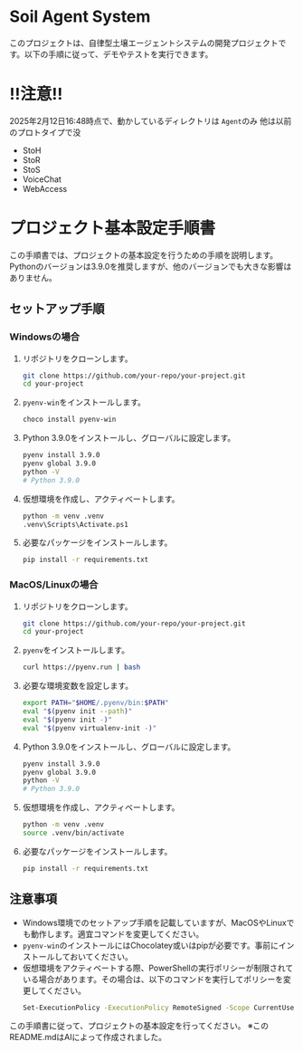 # Soil Agent System

このプロジェクトは、自律型土壌エージェントシステムの開発プロジェクトです。以下の手順に従って、デモやテストを実行できます。

# !!注意!!
2025年2月12日16:48時点で、動かしているディレクトリは `Agent`のみ
他は以前のプロトタイプで没
- StoH
- StoR
- StoS
- VoiceChat
- WebAccess


# プロジェクト基本設定手順書

この手順書では、プロジェクトの基本設定を行うための手順を説明します。Pythonのバージョンは3.9.0を推奨しますが、他のバージョンでも大きな影響はありません。

## セットアップ手順

### Windowsの場合

1. リポジトリをクローンします。
    ```sh
    git clone https://github.com/your-repo/your-project.git
    cd your-project
    ```

2. `pyenv-win`をインストールします。
    ```sh
    choco install pyenv-win
    ```

3. Python 3.9.0をインストールし、グローバルに設定します。
    ```sh
    pyenv install 3.9.0
    pyenv global 3.9.0
    python -V
    # Python 3.9.0
    ```

4. 仮想環境を作成し、アクティベートします。
    ```sh
    python -m venv .venv
    .venv\Scripts\Activate.ps1
    ```

5. 必要なパッケージをインストールします。
    ```sh
    pip install -r requirements.txt
    ```

### MacOS/Linuxの場合

1. リポジトリをクローンします。
    ```sh
    git clone https://github.com/your-repo/your-project.git
    cd your-project
    ```

2. `pyenv`をインストールします。
    ```sh
    curl https://pyenv.run | bash
    ```

3. 必要な環境変数を設定します。
    ```sh
    export PATH="$HOME/.pyenv/bin:$PATH"
    eval "$(pyenv init --path)"
    eval "$(pyenv init -)"
    eval "$(pyenv virtualenv-init -)"
    ```

4. Python 3.9.0をインストールし、グローバルに設定します。
    ```sh
    pyenv install 3.9.0
    pyenv global 3.9.0
    python -V
    # Python 3.9.0
    ```

5. 仮想環境を作成し、アクティベートします。
    ```sh
    python -m venv .venv
    source .venv/bin/activate
    ```

6. 必要なパッケージをインストールします。
    ```sh
    pip install -r requirements.txt
    ```

## 注意事項

- Windows環境でのセットアップ手順を記載していますが、MacOSやLinuxでも動作します。適宜コマンドを変更してください。
- `pyenv-win`のインストールにはChocolatey或いはpipが必要です。事前にインストールしておいてください。
- 仮想環境をアクティベートする際、PowerShellの実行ポリシーが制限されている場合があります。その場合は、以下のコマンドを実行してポリシーを変更してください。
    ```sh
    Set-ExecutionPolicy -ExecutionPolicy RemoteSigned -Scope CurrentUser
    ```

この手順書に従って、プロジェクトの基本設定を行ってください。
※このREADME.mdはAIによって作成されました。